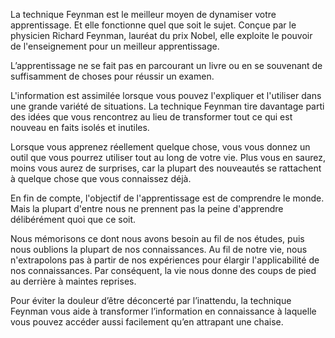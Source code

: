 La technique Feynman est le meilleur moyen de dynamiser votre apprentissage. Et elle fonctionne quel que soit le sujet. Conçue par le physicien Richard Feynman, lauréat du prix Nobel, elle exploite le pouvoir de l'enseignement pour un meilleur apprentissage.

L’apprentissage ne se fait pas en parcourant un livre ou en se souvenant de suffisamment de choses pour réussir un examen.

L'information est assimilée lorsque vous pouvez l'expliquer et l'utiliser dans une grande variété de situations. La technique Feynman tire davantage parti des idées que vous rencontrez au lieu de transformer tout ce qui est nouveau en faits isolés et inutiles.

Lorsque vous apprenez réellement quelque chose, vous vous donnez un outil que vous pourrez utiliser tout au long de votre vie. Plus vous en saurez, moins vous aurez de surprises, car la plupart des nouveautés se rattachent à quelque chose que vous connaissez déjà.

En fin de compte, l'objectif de l'apprentissage est de comprendre le monde. Mais la plupart d'entre nous ne prennent pas la peine d'apprendre délibérément quoi que ce soit.

Nous mémorisons ce dont nous avons besoin au fil de nos études, puis nous oublions la plupart de nos connaissances. Au fil de notre vie, nous n'extrapolons pas à partir de nos expériences pour élargir l'applicabilité de nos connaissances. Par conséquent, la vie nous donne des coups de pied au derrière à maintes reprises.

Pour éviter la douleur d’être déconcerté par l’inattendu, la technique Feynman vous aide à transformer l’information en connaissance à laquelle vous pouvez accéder aussi facilement qu’en attrapant une chaise.


